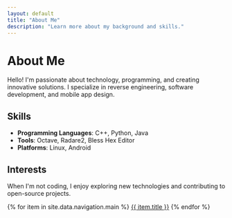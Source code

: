```yaml
---
layout: default
title: "About Me"
description: "Learn more about my background and skills."
---
```


# About Me

Hello! I'm passionate about technology, programming, and creating innovative solutions. I specialize in reverse engineering, software development, and mobile app design.

## Skills
- **Programming Languages**: C++, Python, Java
- **Tools**: Octave, Radare2, Bless Hex Editor
- **Platforms**: Linux, Android

## Interests
When I'm not coding, I enjoy exploring new technologies and contributing to open-source projects.

<div class="nav-links">
  {% for item in site.data.navigation.main %}
  <a href="{{ item.url }}">{{ item.title }}</a>
  {% endfor %}
</div>
